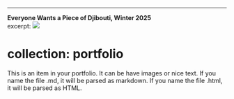 ---
**Everyone Wants a Piece of Djibouti, Winter 2025**<br/>
excerpt: <img src='images/kmar_DJIBOUTI2.png'>
# collection: portfolio

This is an item in your portfolio. It can be have images or nice text. If you name the file .md, it will be parsed as markdown. If you name the file .html, it will be parsed as HTML. 
